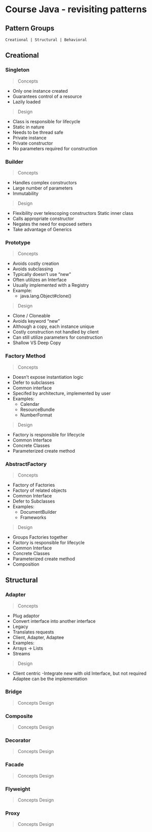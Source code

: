 # Course Java - revisiting patterns

## Pattern Groups 

    Creational | Structural | Behavioral 

## Creational

### Singleton

> Concepts
- Only one instance created
- Guarantees control of a resource
- Lazily loaded

> Design
- Class is responsible for lifecycle
- Static in nature
- Needs to be thread safe
- Private instance
- Private constructor
- No parameters required for construction

### Builder

> Concepts
- Handles complex constructors
- Large number of parameters
- Immutability

> Design 
- Flexibility over telescoping constructors Static inner class
- Calls appropriate constructor
- Negates the need for exposed setters
- Take advantage of Generics

### Prototype

> Concepts
- Avoids costly creation
- Avoids subclassing
- Typically doesn’t use “new”
- Often utilizes an Interface
- Usually implemented with a Registry
- Example:
    - java.lang.Object#clone() 

> Design
- Clone / Cloneable
- Avoids keyword “new”
- Although a copy, each instance unique
- Costly construction not handled by client
- Can still utilize parameters for construction
- Shallow VS Deep Copy

### Factory Method

> Concepts
- Doesn’t expose instantiation logic
- Defer to subclasses
- Common interface
- Specifed by architecture, implemented by user
- Examples:
    - Calendar
    - ResourceBundle
    - NumberFormat

> Design
- Factory is responsible for lifecycle
- Common Interface
- Concrete Classes
- Parameterized create method

### AbstractFactory

> Concepts
- Factory of Factories
- Factory of related objects
- Common Interface
- Defer to Subclasses
- Examples:
    - DocumentBuilder
    - Frameworks 

> Design
- Groups Factories together
- Factory is responsible for lifecycle
- Common Interface
- Concrete Classes
- Parameterized create method
- Composition

## Structural

### Adapter
> Concepts
- Plug adaptor
- Convert interface into another interface
- Legacy
- Translates requests
- Client, Adapter, Adaptee
- Examples:
- Arrays -> Lists
- Streams
 
> Design
- Client centric
-Integrate new with old
Interface, but not required
Adaptee can be the implementation


### Bridge
> Concepts
> Design

### Composite
> Concepts
> Design

### Decorator
> Concepts
> Design

### Facade
> Concepts
> Design

### Flyweight
> Concepts
> Design

### Proxy
> Concepts
> Design
         
